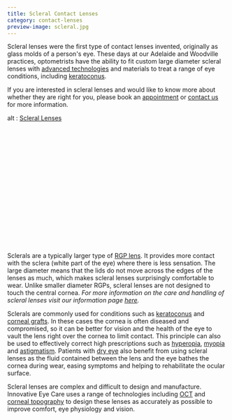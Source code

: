 ```yaml
---
title: Scleral Contact Lenses
category: contact-lenses
preview-image: scleral.jpg
---
```


<div class="employee-heading">
<p>Scleral lenses were the first type of contact lenses invented, originally as glass molds of a person's eye. These days at our Adelaide and Woodville practices, optometrists have the ability to fit custom large diameter scleral lenses with <a href="/what-we-do/oct">advanced technologies</a> and materials to treat a range of eye conditions, including <a href="/what-we-do/keratoconus">keratoconus</a>.</p>
<p>If you are interested in scleral lenses and would like to know more about whether they are right for you, please book an <a href="/what-we-do/eye-exam">appointment</a> or <a href="/contact">contact us</a> for more information.</p>
</div>

<div class="myWrapper" style="position: relative; padding-bottom: 56.25%; height: 0;"><!--[if IE]><iframe frameborder="0" type="text/html" src="https://2689-2347.captiv8online.com/animations/embed/one/scleral-lenses?player_width=100%&player_height=100%&site_company_language=34&autostart=false" width="100%" height="100%" style="position:absolute;top:0;left:0;width:100%;height:100%;"></iframe><![endif]--><!--[if !IE]> <--><object data="https://2689-2347.captiv8online.com/animations/embed/one/scleral-lenses?player_width=100%&player_height=100%&site_company_language=34&autostart=false" type="text/html" width="100%" height="100%" style="position:absolute;top:0;left:0;width:100%;height:100%;">  alt : <a href="https://2689-2347.captiv8online.com/animations/embed/one/scleral-lenses?player_width=100%&player_height=100%&site_company_language=34&autostart=false">Scleral Lenses</a></object><!--> <![endif]--></div>

<br>

Sclerals are a typically larger type of [RGP lens](/what-we-do/gas-permeable-contact-lenses). It provides more contact with the sclera (white part of the eye) where there is less sensation. The large diameter means that the lids do not move across the edges of the lenses as much, which makes scleral lenses surprisingly comfortable to wear. Unlike smaller diameter RGPs, scleral lenses are not designed to touch the central cornea. <i>For more information on the care and handling of scleral lenses visit our information page [here](/patient-resources/care-of-scleral-lenses).</i>

Sclerals are commonly used for conditions such as [keratoconus](/what-we-do/keratoconus) and [corneal grafts](/what-we-do/corneal-grafts). In these cases the cornea is often diseased and compromised, so it can be better for vision and the health of the eye to vault the lens right over the cornea to limit contact. This principle can also be used to effectively correct high prescriptions such as [hyperopia](/what-we-do/hyperopia), [myopia](/what-we-do/myopia) and [astigmatism](/what-we-do/astigmatism). Patients with [dry eye](/what-we-do/dry-eye-disease) also benefit from using scleral lenses as the fluid contained between the lens and the eye bathes the cornea during wear, easing symptoms and helping to rehabilitate the ocular surface.

Scleral lenses are complex and difficult to design and manufacture. Innovative Eye Care uses a range of technologies including [OCT](/what-we-do/oct) and [corneal topography](/what-we-do/corneal-topography) to design these lenses as accurately as possible to improve comfort, eye physiology and vision.

